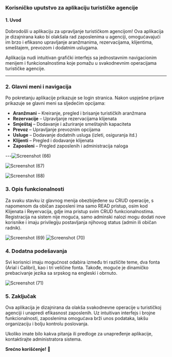 ### **Korisničko uputstvo za aplikaciju turističke agencije**  

#### **1. Uvod**  
Dobrodošli u aplikaciju za upravljanje turističkom agencijom! Ova aplikacija je dizajnirana kako bi olakšala rad zaposlenima u agenciji, omogućavajući im brzo i efikasno upravljanje aranžmanima, rezervacijama, klijentima, smeštajem, prevozom i dodatnim uslugama.  

Aplikacija nudi intuitivan grafički interfejs sa jednostavnim navigacionim menijem i funkcionalnostima koje pomažu u svakodnevnim operacijama turističke agencije.  

---



### **2. Glavni meni i navigacija**  
Po pokretanju aplikacije prikazuje se login stranica. Nakon uspješne prijave prikazuje se glavni meni sa sljedećim opcijama:  
- **Aranžmani** – Kreiranje, pregled i brisanje turističkih aranžmana  
- **Rezervacije** – Upravljanje rezervacijama klijenata  
- **Smještaj** – Dodavanje i ažuriranje smeštajnih kapaciteta  
- **Prevoz** – Upravljanje prevoznim opcijama  
- **Usluge** – Dodavanje dodatnih usluga (izleti, osiguranja itd.)  
- **Klijenti** – Pregled i dodavanje klijenata  
- **Zaposleni** – Pregled zaposlenih i administracija naloga  




---![Screenshot (66)](https://github.com/user-attachments/assets/42d3ae8d-b3c3-4e21-8947-108a6ffb2b46)


![Screenshot (67)](https://github.com/user-attachments/assets/772790c4-91e7-46d8-a8bf-2ec091b84f7b)



![Screenshot (68)](https://github.com/user-attachments/assets/d376c870-b9a9-4a9a-8fd4-09ed93378461)




### **3. Opis funkcionalnosti**  

Za svaku stavku iz glavnog menija obezbijeđene su CRUD operacije, s napomenom da običan zaposleni ima samo READ pristup, osim kod Klijenata i Reyervacija, gdje ima pristup svim CRUD funkcionalnostima. 
Registracija na sistem nije moguća, samo adminski nalozi mogu dodati nove korisnike i imaju privilegiju postavljanja njihovog status (admin ili običan radnik).



![Screenshot (69)](https://github.com/user-attachments/assets/e077933a-d16d-4aa8-b099-ea9e6208002f)
![Screenshot (70)](https://github.com/user-attachments/assets/0d9ef72c-54d3-4283-af6e-b9bb5b5df209)


### **4. Dodatna podešavanja**  
Svi korisnici imaju mogućnost odabira između tri različite teme, dva fonta (Arial i Calibri), kao i tri veličine fonta. Takođe, moguće je dinamičko prebacivanje jezika sa srpskog na engleski i obrnuto.


![Screenshot (71)](https://github.com/user-attachments/assets/42b3c618-f43b-4b1a-b623-fd8f39d7f73f)


### **5. Zaključak**  
Ova aplikacija je dizajnirana da olakša svakodnevne operacije u turističkoj agenciji i unapredi efikasnost zaposlenih. Uz intuitivan interfejs i brojne funkcionalnosti, zaposlenima omogućava brži unos podataka, lakšu organizaciju i bolju kontrolu poslovanja.  

Ukoliko imate bilo kakva pitanja ili predloge za unapređenje aplikacije, kontaktirajte administratora sistema.  

**Srećno korišćenje!** 🚀
